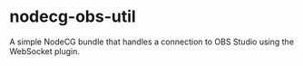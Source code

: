 # nodecg-obs-util

A simple NodeCG bundle that handles a connection to OBS Studio using the WebSocket plugin.
